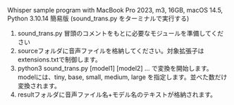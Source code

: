 Whisper sample program with MacBook Pro 2023, m3, 16GB, macOS 14.5, Python 3.10.14
簡易版 (sound_trans.py をターミナルで実行する)
1. sound_trans.py 冒頭のコメントをもとに必要なモジュールを準備してください
2. sourceフォルダに音声ファイルを格納してください。対象拡張子はextensions.txtで制御します。
3. python3 sound_trans.py [model1] [model2] ...
   で変換を開始します。modelには、tiny, base, small, medium, large を指定します。並べた数だけ変換されます。
4. resultフォルダに音声ファイル名+モデル名のテキストが格納されます。
